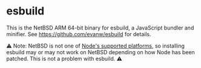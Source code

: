 # esbuild

This is the NetBSD ARM 64-bit binary for esbuild, a JavaScript bundler and minifier. See https://github.com/evanw/esbuild for details.

⚠️ Note: NetBSD is not one of [Node's supported platforms](https://nodejs.org/api/process.html#process_process_platform), so installing esbuild may or may not work on NetBSD depending on how Node has been patched. This is not a problem with esbuild. ⚠️
